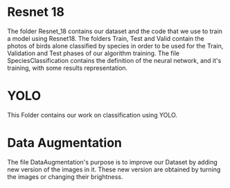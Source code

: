 # Resnet 18
The folder Resnet_18 contains our dataset and the code that we use to train a model using Resnet18.
The folders Train, Test and Valid contain the photos of birds alone classified by species in order to be used for the Train, Validation and Test phases of our algorithm training.
The file SpeciesClassification contains the definition of the neural network, and it's training, with some results representation.

# YOLO
This Folder contains our work on classification using YOLO.

# Data Augmentation
The file DataAugmentation's purpose is to improve our Dataset by adding new version of the images in it. These new version are obtained by turning the images or changing their brightness.

